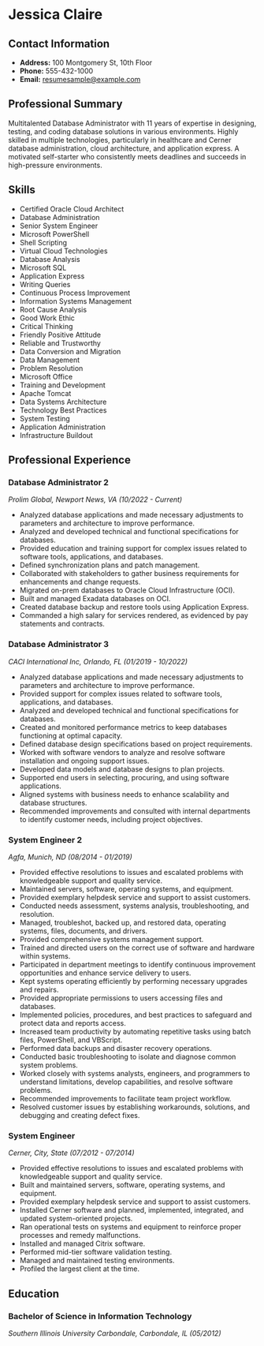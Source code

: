 # Jessica Claire

## Contact Information

- **Address:** 100 Montgomery St, 10th Floor
- **Phone:** 555-432-1000
- **Email:** resumesample@example.com

## Professional Summary

Multitalented Database Administrator with 11 years of expertise in designing, testing, and coding database solutions in various environments. Highly skilled in multiple technologies, particularly in healthcare and Cerner database administration, cloud architecture, and application express. A motivated self-starter who consistently meets deadlines and succeeds in high-pressure environments.

## Skills

- Certified Oracle Cloud Architect
- Database Administration
- Senior System Engineer
- Microsoft PowerShell
- Shell Scripting
- Virtual Cloud Technologies
- Database Analysis
- Microsoft SQL
- Application Express
- Writing Queries
- Continuous Process Improvement
- Information Systems Management
- Root Cause Analysis
- Good Work Ethic
- Critical Thinking
- Friendly Positive Attitude
- Reliable and Trustworthy
- Data Conversion and Migration
- Data Management
- Problem Resolution
- Microsoft Office
- Training and Development
- Apache Tomcat
- Data Systems Architecture
- Technology Best Practices
- System Testing
- Application Administration
- Infrastructure Buildout

## Professional Experience

### Database Administrator 2

*Prolim Global, Newport News, VA (10/2022 - Current)*

- Analyzed database applications and made necessary adjustments to parameters and architecture to improve performance.
- Analyzed and developed technical and functional specifications for databases.
- Provided education and training support for complex issues related to software tools, applications, and databases.
- Defined synchronization plans and patch management.
- Collaborated with stakeholders to gather business requirements for enhancements and change requests.
- Migrated on-prem databases to Oracle Cloud Infrastructure (OCI).
- Built and managed Exadata databases on OCI.
- Created database backup and restore tools using Application Express.
- Commanded a high salary for services rendered, as evidenced by pay statements and contracts.

### Database Administrator 3

*CACI International Inc, Orlando, FL (01/2019 - 10/2022)*

- Analyzed database applications and made necessary adjustments to parameters and architecture to improve performance.
- Provided support for complex issues related to software tools, applications, and databases.
- Analyzed and developed technical and functional specifications for databases.
- Created and monitored performance metrics to keep databases functioning at optimal capacity.
- Defined database design specifications based on project requirements.
- Worked with software vendors to analyze and resolve software installation and ongoing support issues.
- Developed data models and database designs to plan projects.
- Supported end users in selecting, procuring, and using software applications.
- Aligned systems with business needs to enhance scalability and database structures.
- Recommended improvements and consulted with internal departments to identify customer needs, including project objectives.

### System Engineer 2

*Agfa, Munich, ND (08/2014 - 01/2019)*

- Provided effective resolutions to issues and escalated problems with knowledgeable support and quality service.
- Maintained servers, software, operating systems, and equipment.
- Provided exemplary helpdesk service and support to assist customers.
- Conducted needs assessment, systems analysis, troubleshooting, and resolution.
- Managed, troubleshot, backed up, and restored data, operating systems, files, documents, and drivers.
- Provided comprehensive systems management support.
- Trained and directed users on the correct use of software and hardware within systems.
- Participated in department meetings to identify continuous improvement opportunities and enhance service delivery to users.
- Kept systems operating efficiently by performing necessary upgrades and repairs.
- Provided appropriate permissions to users accessing files and databases.
- Implemented policies, procedures, and best practices to safeguard and protect data and reports access.
- Increased team productivity by automating repetitive tasks using batch files, PowerShell, and VBScript.
- Performed data backups and disaster recovery operations.
- Conducted basic troubleshooting to isolate and diagnose common system problems.
- Worked closely with systems analysts, engineers, and programmers to understand limitations, develop capabilities, and resolve software problems.
- Recommended improvements to facilitate team project workflow.
- Resolved customer issues by establishing workarounds, solutions, and debugging and creating defect fixes.

### System Engineer

*Cerner, City, State (07/2012 - 07/2014)*

- Provided effective resolutions to issues and escalated problems with knowledgeable support and quality service.
- Built and maintained servers, software, operating systems, and equipment.
- Provided exemplary helpdesk service and support to assist customers.
- Installed Cerner software and planned, implemented, integrated, and updated system-oriented projects.
- Ran operational tests on systems and equipment to reinforce proper processes and remedy malfunctions.
- Installed and managed Citrix software.
- Performed mid-tier software validation testing.
- Managed and maintained testing environments.
- Profiled the largest client at the time.

## Education

### Bachelor of Science in Information Technology

*Southern Illinois University Carbondale, Carbondale, IL (05/2012)*